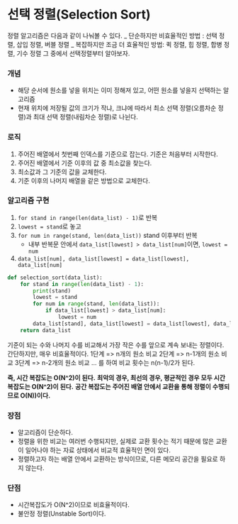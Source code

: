 # 선택 정렬(Selection Sort)

정렬 알고리즘은 다음과 같이 나눠볼 수 있다.
_ 단순하지만 비효율적인 방법 : 선택 정렬, 삽입 정렬, 버블 정렬
_ 복잡하지만 조금 더 효율적인 방법: 퀵 정렬, 힙 정렬, 합병 정렬, 기수 정렬
그 중에서 선택정렬부터 알아보자.

### 개념

- 해당 순서에 원소를 넣을 위치는 이미 정해져 있고, 어떤 원소를 넣을지 선택하는 알고리즘
- 현재 위치에 저장될 값의 크기가 작냐, 크냐에 따라서 최소 선택 정렬(오름차순 정렬)과 최대 선택 정렬(내림차순 정렬)로 나뉜다.

### 로직

1. 주어진 배열에서 첫번째 인덱스를 기준으로 잡는다. 기준은 처음부터 시작한다.
2. 주어진 배열에서 기준 이후의 값 중 최소값을 찾는다.
3. 최소값과 그 기준의 값을 교체한다.
4. 기준 이후의 나머지 배열을 같은 방법으로 교체한다.

### 알고리즘 구현

1. `for stand in range(len(data_list) - 1)`로 반복
2. `lowest = stand`로 놓고
3. `for num in range(stand, len(data_list))` stand 이후부터 반복
   - 내부 반복문 안에서 `data_list[lowest] > data_list[num]`이면, `lowest = num`
4. `data_list[num], data_list[lowest] = data_list[lowest], data_list[num]`

```python
def selection_sort(data_list):
    for stand in range(len(data_list) - 1):
        print(stand)
        lowest = stand
        for num in range(stand, len(data_list)):
            if data_list[lowest] > data_list[num]:
                lowest = num
        data_list[stand], data_list[lowest] = data_list[lowest], data_list[stand]
    return data_list
```

기준이 되는 수와 나머지 수를 비교해서 가장 작은 수를 앞으로 계속 보내는 정렬이다.
간단하지만, 매우 비효율적이다.
1단계 => n개의 원소 비교
2단계 => n-1개의 원소 비교
3단계 => n-2개의 원소 비교
...
를 하여 비교 횟수는
n(n-1)/2가 된다.

**즉, 시간 복잡도는 O(N^2)이 된다.**
**최악의 경우, 최선의 경우, 평균적인 경우 모두 시간 복잡도는 O(N^2)이 된다.**
**공간 복잡도는 주어진 배열 안에서 교환을 통해 정렬이 수행되므로 O(N))이다.**

### 장점

- 알고리즘이 단순하다.
- 정렬을 위한 비교는 여러번 수행되지만, 실제로 교환 횟수는 적기 때문에 많은 교환이 일어나야 하는 자료 상태에서 비교적 효율적인 면이 있다.
- 정렬하고자 하는 배열 안에서 교환하는 방식이므로, 다른 메모리 공간을 필요로 하지 않는다.

### 단점

- 시간복잡도가 O(N^2)이므로 비효율적이다.
- 불안정 정렬(Unstable Sort)이다.
